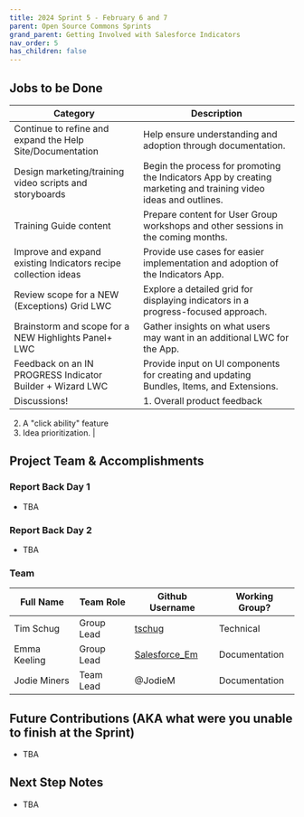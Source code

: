 ```yaml
---
title: 2024 Sprint 5 - February 6 and 7
parent: Open Source Commons Sprints
grand_parent: Getting Involved with Salesforce Indicators
nav_order: 5
has_children: false
---
```


## Jobs to be Done

| Category  | Description |
|---|---|
| Continue to refine and expand the Help Site/Documentation     | Help ensure understanding and adoption through documentation.                                                   |
| Design marketing/training video scripts and storyboards        | Begin the process for promoting the Indicators App by creating marketing and training video ideas and outlines. |
| Training Guide content                                         | Prepare content for User Group workshops and other sessions in the coming months.                                |
| Improve and expand existing Indicators recipe collection ideas | Provide use cases for easier implementation and adoption of the Indicators App.                                  |
| Review scope for a NEW (Exceptions) Grid LWC                   | Explore a detailed grid for displaying indicators in a progress-focused approach.                                 |
| Brainstorm and scope for a NEW Highlights Panel+ LWC           | Gather insights on what users may want in an additional LWC for the App.                                          |
| Feedback on an IN PROGRESS Indicator Builder + Wizard LWC      | Provide input on UI components for creating and updating Bundles, Items, and Extensions.                         |
| Discussions!                                                   | 1. Overall product feedback <br>
2. A "click ability" feature <br>
3. Idea prioritization.                            |



## Project Team & Accomplishments
### Report Back Day 1

* TBA

### Report Back Day 2

* TBA 

### Team

Full Name            | Team Role     | Github Username                                    | Working Group? 
------------         | ------------- | -------------                                      |-------------   
Tim Schug   | Group Lead | [tschug](https://github.com/tschug)                            | Technical
Emma Keeling | Group Lead | [Salesforce_Em](https://github.com/Salesforce-Em)| Documentation
Jodie Miners | Team Lead | @JodieM | Documentation


## Future Contributions (AKA what were you unable to finish at the Sprint)

* TBA

## Next Step Notes

* TBA

